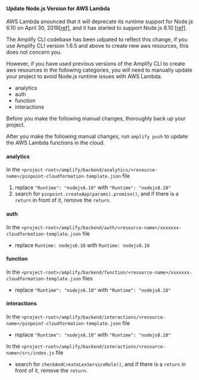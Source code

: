 #### Update Node.js Version for AWS Lambda
AWS Lambda anounced that it will deprecate its runtime support for Node.js 6.10  on April 30, 2019[[ref]](https://docs.aws.amazon.com/lambda/latest/dg/runtime-support-policy.html),
and it has started to support Node.js 8.10 [[ref]](https://aws.amazon.com/about-aws/whats-new/2018/04/aws-lambda-supports-nodejs/).

The Amplify CLI codebase has been udpated to reflect this change, if you use Amplify CLI version 1.6.5 and above
to create new aws resources, this does not concern you.

However, if you have used previous versions of the Amplify CLI to create aws resources in the following categories, 
you will need to manually update your project to avoid Node.js runtime issues with AWS Lambda. 
- analytics 
- auth
- function
- interactions

Before you make the following manual changes, thoroughly back up your project. 

After you make the following manual changes, run `amplify push` to update the AWS Lambda functions in the cloud. 

#### analytics
In the `<project-root>/amplify/backend/analytics/<resource-name>/pinpoint-cloudformation-template.json` file
1. replace `"Runtime": "nodejs6.10"` with `"Runtime": "nodejs8.10"`
2. search for `pinpoint.createApp(params).promise()`, and if there is a `return` in front of it, remove the `return`. 

#### auth
In the `<project-root>/amplify/backend/auth/<resource-name>/xxxxxxx-cloudformation-template.json` file
- replace `Runtime: nodejs6.10` with `Runtime: nodejs8.10`

#### function
In the `<project-root>/amplify/backend/function/<resource-name>/xxxxxxx-cloudformation-template.json` files
- replace `"Runtime": "nodejs6.10"` with `"Runtime": "nodejs8.10"`

#### interactions
In the `<project-root>/amplify/backend/interactions/<resource-name>/pinpoint-cloudformation-template.json` file

- replace `"Runtime": "nodejs6.10"` with `"Runtime": "nodejs8.10"`

In the `<project-root>/amplify/backend/interactions/<resource-name>/src/index.js` file

- search for `checkAndCreateLexServiceRole()`, and if there is a `return` in front of it, remove the `return`. 
